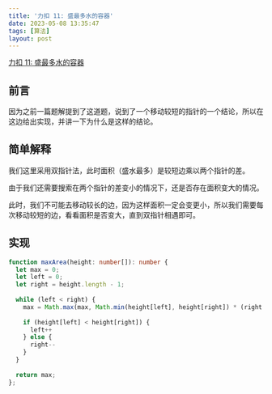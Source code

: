 ```yaml
---
title: '力扣 11: 盛最多水的容器'
date: 2023-05-08 13:35:47
tags: [算法]
layout: post
---
```


[力扣 11: 盛最多水的容器](https://leetcode.cn/problems/trapping-rain-water/)


## 前言

因为之前一篇题解提到了这道题，说到了一个移动较短的指针的一个结论，所以在这边给出实现，并讲一下为什么是这样的结论。


## 简单解释

我们这里采用双指针法，此时面积（盛水最多）是较短边乘以两个指针的差。

由于我们还需要搜索在两个指针的差变小的情况下，还是否存在面积变大的情况。

此时，我们不可能去移动较长的边，因为这样面积一定会变更小，所以我们需要每次移动较短的边，看看面积是否变大，直到双指针相遇即可。


## 实现

```typescript
function maxArea(height: number[]): number {
  let max = 0;
  let left = 0;
  let right = height.length - 1;
  
  while (left < right) {
    max = Math.max(max, Math.min(height[left], height[right]) * (right - left));
  
    if (height[left] < height[right]) {
      left++
    } else {
      right--
    }
  }
  
  return max;
};
```
